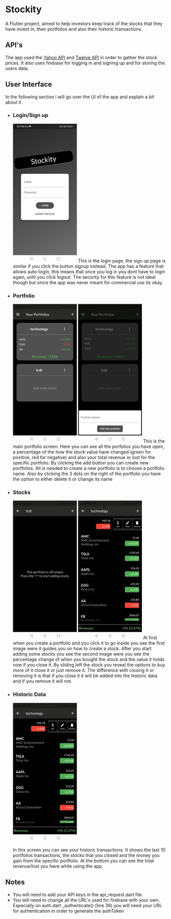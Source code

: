 # Stockity
A Flutter project, aimed to help investors keep track of the stocks that they have invest in, their portfolios and 
also their historic transactions.

## API's 
The app used the [Yahoo API](https://rapidapi.com/apidojo/api/yh-finance/) and [Twelve API](https://rapidapi.com/twelvedata/api/twelve-data1/)
in order to gather the stock prices. It also uses firebase for logging in and signing up
and for storing the users data.

## User Interface 
In the following section i will go over the UI of the app and explain a bit about it 

<ul>
<li><h3> Login/Sign up </h3>

<img  src="./ui_images/login.jpg">
This is the login page, the sign up page is similar if you click the button signup instead.
The app has a feature that allows auto-login, this means that once you log in you dont have to login 
again, until you click logout. The security for this feature is not ideal though but since 
the app was never meant for commercial use its okay.</li>

<li><h3> Portfolio </h3>

<img  src="./ui_images/portfolios.jpg">
<img  src="./ui_images/adding_portfolios.jpg">
This is the main portfolio screen. Here you can see all the porfolios you have open, a percentage
of the how the stock value have changed (green for positive, red for negative) and also 
your total revenue or lost for the specific portfolio. By clicking the add button you can create
new portfolios. All is needed to create a new portfolio is to choose a portfolio name. Also
by clicking the 3 dots on the right of the portfolio you have the option to either delete it 
or change its name</li>

<li><h3> Stocks</h3>
<img  src="./ui_images/empty_stocks.jpg">
<img  src="./ui_images/stocks.jpg">
At first when you create a portfolio and you click it to go inside you see the first image 
were it guides you on how to create a stock. After you start adding some stocks you see the second image
were you see the percentage change of when you bought the stock and the value it holds now if you close it.
By sliding left the stock you reveal the options to buy more of it close it or just remove it. The difference with closing it
or removing it is that if you close it it will be added into the historic data and if you remove it will not.</li>

<li><h3> Historic Data</h3>
<img  src="./ui_images/stocks.jpg">
  
In this screen you can see your historic transactions. It shows the last 10 portfolios transactions, the stocks that you closed 
and the money you gain from the specific portfolio. At the bottom you can see the total revenue/lost you have
while using the app.


</li>
</ul>

## Notes
- You will need to add your API keys in the api_request.dart file.
- You will need to change all the URL's used for firebase with your own. Especially on auth.dart _authenticate() (line 36) you will
need your URL for authentication in order to generate the authToken








